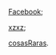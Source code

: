 
[Facebook](https://www.facebook.com);


[xzxz](https://bad.exampl);

[cosasRaras](http://www.facebook.com).
